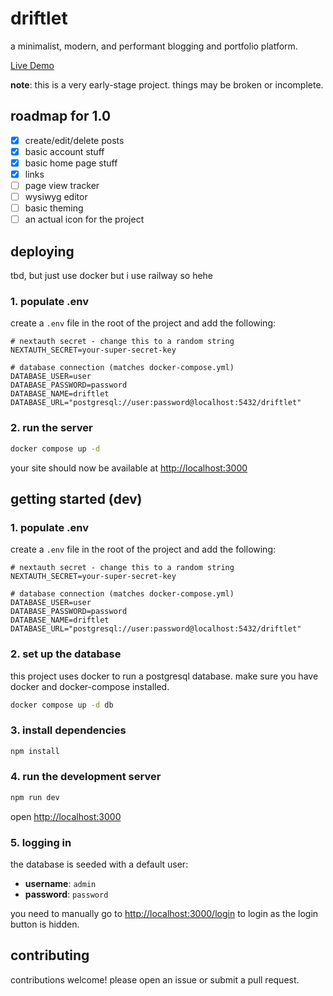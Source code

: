 # driftlet

a minimalist, modern, and performant blogging and portfolio platform.

[Live Demo](https://ryanaque.com)

**note**: this is a very early-stage project. things may be broken or incomplete.

## roadmap for 1.0

- [x] create/edit/delete posts
- [x] basic account stuff
- [x] basic home page stuff
- [x] links
- [ ] page view tracker
- [ ] wysiwyg editor
- [ ] basic theming
- [ ] an actual icon for the project

## deploying

tbd, but just use docker but i use railway so hehe

### 1. populate .env

create a `.env` file in the root of the project and add the following:

```env
# nextauth secret - change this to a random string
NEXTAUTH_SECRET=your-super-secret-key

# database connection (matches docker-compose.yml)
DATABASE_USER=user
DATABASE_PASSWORD=password
DATABASE_NAME=driftlet
DATABASE_URL="postgresql://user:password@localhost:5432/driftlet"
```

### 2. run the server

```bash
docker compose up -d
```

your site should now be available at [http://localhost:3000](http://localhost:3000)

## getting started (dev)

### 1. populate .env

create a `.env` file in the root of the project and add the following:

```env
# nextauth secret - change this to a random string
NEXTAUTH_SECRET=your-super-secret-key

# database connection (matches docker-compose.yml)
DATABASE_USER=user
DATABASE_PASSWORD=password
DATABASE_NAME=driftlet
DATABASE_URL="postgresql://user:password@localhost:5432/driftlet"
```

### 2. set up the database

this project uses docker to run a postgresql database. make sure you have docker and docker-compose installed.

```bash
docker compose up -d db
```

### 3. install dependencies

```bash
npm install
```

### 4. run the development server

```bash
npm run dev
```

open [http://localhost:3000](http://localhost:3000)

### 5. logging in

the database is seeded with a default user:

- **username**: `admin`
- **password**: `password`

you need to manually go to [http://localhost:3000/login](http://localhost:3000/login) to login as the login button is hidden.

## contributing

contributions welcome! please open an issue or submit a pull request.
